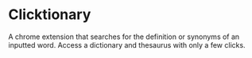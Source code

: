 # Clicktionary

A chrome extension that searches for the definition or synonyms of an inputted word. Access a dictionary and thesaurus with only a few clicks. 
